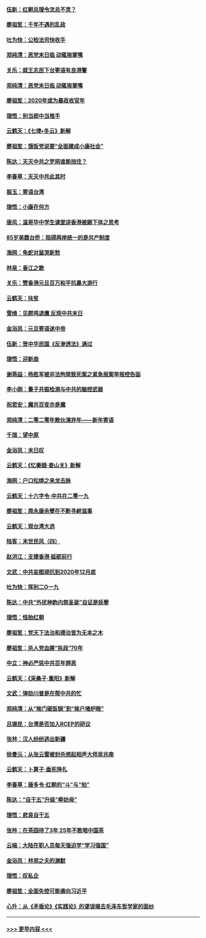 #### [伍新：红朝总理令怎总不灵？](../pages/nsc993/n11770813.md?t=01071711) 
#### [廖祖笙：千年不遇的乱政](../pages/nsc993/n11770373.md?t=01071711) 
#### [吐为快：公检法司快收手](../pages/nsc993/n11770359.md?t=01071711) 
#### [郑纯清：恶党末日临 动辄挨掌嘴](../pages/nsc993/n11769912.md?t=01071711) 
#### [关乐：就王志民下台寄语有良港警](../pages/nsc993/n11769903.md?t=01071711) 
#### [郑纯清：恶党末日临 动辄挨掌嘴](../pages/nsc993/n11769356.md?t=01071711) 
#### [廖祖笙：2020年或为暴政收官年](../pages/nsc993/n11768216.md?t=01071711) 
#### [理悟：别当郎中当推手](../pages/nsc993/n11768243.md?t=01071711) 
#### [云鹤天：《七律▪冬云》新解](../pages/nsc993/n11768204.md?t=01071711) 
#### [廖祖笙：饿饭党说要“全面建成小康社会”](../pages/nsc993/n11767482.md?t=01071711) 
#### [陈达：天灭中共之罗网谁能挡住？](../pages/nsc993/n11767465.md?t=01071711) 
#### [李春草：天灭中共此其时](../pages/nsc993/n11767452.md?t=01071711) 
#### [振玉：寄语台湾](../pages/nsc993/n11767432.md?t=01071711) 
#### [理悟：小康在何方](../pages/nsc993/n11767394.md?t=01071711) 
#### [唐风：温哥华中学生课堂讲香港被踢下体之思考](../pages/nsc993/n11766848.md?t=01071711) 
#### [85岁美籍台侨：阻碍两岸统一的是共产制度](../pages/nsc993/n11765043.md?t=01071711) 
#### [海网：龟蛇对鼠哭新愁](../pages/nsc993/n11764895.md?t=01071711) 
#### [林泉：香江之歌](../pages/nsc993/n11764415.md?t=01071711) 
#### [关乐：赞香港元旦百万和平抗暴大游行](../pages/nsc993/n11764382.md?t=01071711) 
#### [云鹤天：扶贫](../pages/nsc993/n11764245.md?t=01071711) 
#### [雪绮：见群鸡退鹰  反观中共末日](../pages/nsc993/n11762112.md?t=01071711) 
#### [金浴凤：元旦寄语迷中帝](../pages/nsc993/n11761788.md?t=01071711) 
#### [伍新：贺中华民国《反渗透法》通过](../pages/nsc993/n11761994.md?t=01071711) 
#### [理悟：迎新曲](../pages/nsc993/n11761152.md?t=01071711) 
#### [谢燕益：杨胜军被非法拘禁致死案之紧急报案举报控告函](../pages/nsc993/n11756134.md?t=01071711) 
#### [李小刚：量子共振检测与中共的脑控武器](../pages/nsc993/n11754518.md?t=01071711) 
#### [祝君安：魔共百变亦是魔](../pages/nsc993/n11754469.md?t=01071711) 
#### [郑纯清：二零二零年散伙演弃年——新年寄语](../pages/nsc993/n11754195.md?t=01071711) 
#### [千瑞：望中原](../pages/nsc993/n11754159.md?t=01071711) 
#### [金浴凤：末日叹](../pages/nsc993/n11752359.md?t=01071711) 
#### [云鹤天：《忆秦娥‧娄山关》新解](../pages/nsc993/n11752348.md?t=01071711) 
#### [海网：户口松绑之来龙去脉](../pages/nsc993/n11752328.md?t=01071711) 
#### [云鹤天：十六字令‧中共在二零一九](../pages/nsc993/n11752305.md?t=01071711) 
#### [廖祖笙：周永康余孽在不断寻衅滋事](../pages/nsc993/n11751013.md?t=01071711) 
#### [云鹤天：观台湾大选](../pages/nsc993/n11751007.md?t=01071711) 
#### [陆客：末世民风（四）](../pages/nsc993/n11749203.md?t=01071711) 
#### [赵洪江：支撑香港 砥砺前行](../pages/nsc993/n11748482.md?t=01071711) 
#### [文武：中共妄图顽抗到2020年12月底](../pages/nsc993/n11748446.md?t=01071711) 
#### [吐为快：挥别二O一九](../pages/nsc993/n11748411.md?t=01071711) 
#### [陈达：中共“外扰神韵内禁圣诞”自证是妖孽](../pages/nsc993/n11748226.md?t=01071711) 
#### [理悟：怪胎红朝](../pages/nsc993/n11748206.md?t=01071711) 
#### [廖祖笙：党天下法治和德治皆为无本之木](../pages/nsc993/n11748135.md?t=01071711) 
#### [廖祖笙：杀人党血腥“执政”70年](../pages/nsc993/n11745144.md?t=01071711) 
#### [中立：神必严惩中共百年罪恶](../pages/nsc993/n11744970.md?t=01071711) 
#### [云鹤天：《采桑子‧重阳》新解](../pages/nsc993/n11744948.md?t=01071711) 
#### [文武：弹劾川普是在帮中共的忙](../pages/nsc993/n11744758.md?t=01071711) 
#### [郑纯清：从“挨门砸饭锅”到“挨户堵炉眼”](../pages/nsc993/n11744745.md?t=01071711) 
#### [吕锡民：台湾是否加入RCEP的研议](../pages/nsc993/n11744701.md?t=01071711) 
#### [张林：汉人纷纷逃出新疆](../pages/nsc993/n11743530.md?t=01071711) 
#### [徐曼沅：从张云雷被封杀想起相声大师吴兆南](../pages/nsc993/n11741816.md?t=01071711) 
#### [云鹤天：卜算子‧垂死挣扎](../pages/nsc993/n11739956.md?t=01071711) 
#### [李春草：唐多令‧红朝的“斗”与“拍”](../pages/nsc993/n11739830.md?t=01071711) 
#### [陈达：“自干五”升级“牵妨母”](../pages/nsc993/n11739724.md?t=01071711) 
#### [理悟：悲哀自干五](../pages/nsc993/n11739547.md?t=01071711) 
#### [张林：在茶园待了3年 25年不敢喝中国茶](../pages/nsc993/n11739240.md?t=01071711) 
#### [云端：大陆在职人员每天强迫学“学习强国”](../pages/nsc993/n11738735.md?t=01071711) 
#### [金浴凤：林郑之夫的渊默](../pages/nsc993/n11737735.md?t=01071711) 
#### [理悟：叹私企](../pages/nsc993/n11737715.md?t=01071711) 
#### [廖祖笙：全面失控可能袭向习近平](../pages/nsc993/n11737704.md?t=01071711) 
#### [心升：从《矛盾论》《实践论》的谬误揭去毛泽东哲学家的面纱](../pages/nsc993/n11736962.md?t=01071711) 

----
#### [ >>> 更早内容 <<< ](../indexes/nsc993-earlier.md)
